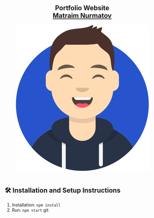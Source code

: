 <h2 align="center">
  Portfolio Website<br/>
  <a href="https://github.com/Matraim" target="_blank">Matraim Nurmatov</a>
</h2>
<div align="center">
  <img alt="Demo" src="./src//Assets/avatar.svg" />
</div>

<br/>

## 🛠 Installation and Setup Instructions

1. Installation: `npm install`
2. Run: `npm start`
git
